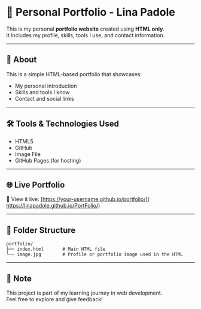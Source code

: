 # 💼 Personal Portfolio - Lina Padole

This is my personal **portfolio website** created using **HTML only**.  
It includes my profile, skills, tools I use, and contact information.

---

## 📌 About

This is a simple HTML-based portfolio that showcases:
- My personal introduction
- Skills and tools I know
- Contact and social links

---

## 🛠️ Tools & Technologies Used

- HTML5  
- GitHub
- Image File  
- GitHub Pages (for hosting)

---

## 🌐 Live Portfolio

🔗 View it live: [https://your-username.github.io/portfolio/]( https://linapadole.github.io/PortFolio/)



---

## 📁 Folder Structure
```
portfolio/
├── index.html       # Main HTML file
└── image.jpg        # Profile or portfolio image used in the HTML
```



---

## 📃 Note

This project is part of my learning journey in web development.  
Feel free to explore and give feedback!
